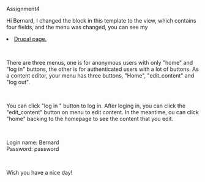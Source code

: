 Assignment4


Hi Bernard, I changed the block in this template to the view, which contains four fields, and the menu was changed, you can see my <li><a href="http://dev-shirleyshi.pantheonsite.io/">Drupal page. </a></li> 

<br />

There are three menus, one is for anonymous users with only "home" and "log in" buttons, the other is for authenticated users with a lot of buttons. As a content editor, your menu has three buttons, "Home", "edit_content" and "log out".

<br />

You can click "log in " button to log in. After loging in, you can click the "edit_content" button on menu to edit content. In the meantime, ou can click "home" backing to the homepage to see the content that you edit.

<br />

Login name: Bernard <br />
Password: password

<br />

Wish you have a nice day!